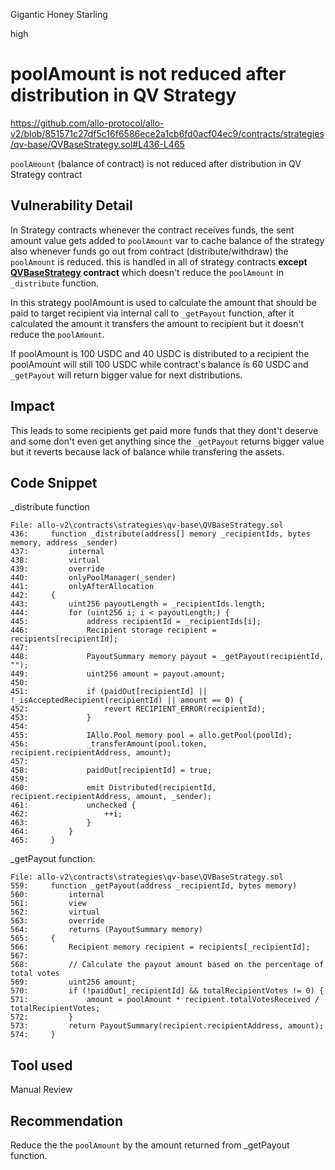 Gigantic Honey Starling

high

# poolAmount is not reduced after distribution in QV Strategy
https://github.com/allo-protocol/allo-v2/blob/851571c27df5c16f6586ece2a1cb6fd0acf04ec9/contracts/strategies/qv-base/QVBaseStrategy.sol#L436-L465

`poolAmount` (balance of contract) is not reduced after distribution in QV Strategy contract

## Vulnerability Detail

In  Strategy  contracts whenever the contract receives funds, the sent amount value gets added to `poolAmount` var to cache balance of the strategy also whenever funds go out from contract (distribute/withdraw) the  `poolAmount` is reduced.
this is handled in all of strategy contracts **except [QVBaseStrategy](https://github.com/allo-protocol/allo-v2/blob/main/contracts/strategies/qv-base/QVBaseStrategy.sol) contract**  which doesn't reduce the `poolAmount` in `_distribute` function.

In this strategy poolAmount is used to calculate the amount that should be paid to target recipient via internal call to `_getPayout` function, after it calculated the amount it transfers the amount to recipient but it doesn't reduce the `poolAmount`.

If poolAmount is 100 USDC and 40 USDC is distributed to a recipient the poolAmount will still 100 USDC while contract's balance is 60 USDC and `_getPayout` will return bigger value for next distributions.

## Impact

This leads to some recipients get paid more funds that they dont't deserve and some don't even get anything since the `_getPayout`  returns bigger value but it reverts because lack of balance while transfering the assets.

## Code Snippet
_distribute function 
```solidity
File: allo-v2\contracts\strategies\qv-base\QVBaseStrategy.sol
436:     function _distribute(address[] memory _recipientIds, bytes memory, address _sender)
437:         internal
438:         virtual
439:         override
440:         onlyPoolManager(_sender)
441:         onlyAfterAllocation
442:     {
443:         uint256 payoutLength = _recipientIds.length;
444:         for (uint256 i; i < payoutLength;) {
445:             address recipientId = _recipientIds[i];
446:             Recipient storage recipient = recipients[recipientId];
447: 
448:             PayoutSummary memory payout = _getPayout(recipientId, "");
449:             uint256 amount = payout.amount;
450: 
451:             if (paidOut[recipientId] || !_isAcceptedRecipient(recipientId) || amount == 0) {
452:                 revert RECIPIENT_ERROR(recipientId);
453:             }
454: 
455:             IAllo.Pool memory pool = allo.getPool(poolId);
456:             _transferAmount(pool.token, recipient.recipientAddress, amount);
457: 
458:             paidOut[recipientId] = true;
459: 
460:             emit Distributed(recipientId, recipient.recipientAddress, amount, _sender);
461:             unchecked {
462:                 ++i;
463:             }
464:         }
465:     }
```
_getPayout function:
```solidity
File: allo-v2\contracts\strategies\qv-base\QVBaseStrategy.sol
559:     function _getPayout(address _recipientId, bytes memory)
560:         internal
561:         view
562:         virtual
563:         override
564:         returns (PayoutSummary memory)
565:     {
566:         Recipient memory recipient = recipients[_recipientId];
567: 
568:         // Calculate the payout amount based on the percentage of total votes
569:         uint256 amount;
570:         if (!paidOut[_recipientId] && totalRecipientVotes != 0) {
571:             amount = poolAmount * recipient.totalVotesReceived / totalRecipientVotes;
572:         }
573:         return PayoutSummary(recipient.recipientAddress, amount);
574:     }
```


## Tool used

Manual Review

## Recommendation
Reduce the the `poolAmount` by the amount returned from _getPayout function.
